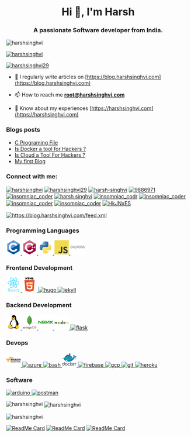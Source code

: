 <h1 align="center">Hi 👋, I'm Harsh</h1>
<h3 align="center">A passionate Software developer from India.</h3>

<p align="left"> <img src="https://komarev.com/ghpvc/?username=harshsinghvi&label=Profile%20views&color=0e75b6&style=flat" alt="harshsinghvi" /> </p>

<p align="left"> <a href="https://github.com/ryo-ma/github-profile-trophy"><img src="https://github-profile-trophy.vercel.app/?username=harshsinghvi" alt="harshsinghvi" /></a> </p>

<p align="left"> <a href="https://twitter.com/harshsinghvi29" target="blank"><img src="https://img.shields.io/twitter/follow/harshsinghvi29?logo=twitter&style=for-the-badge" alt="harshsinghvi29" /></a> </p>

- 📝 I regularly write articles on [https://blog.harshsinghvi.com](https://blog.harshsinghvi.com)

- 📫 How to reach me **root@harshsinghvi.com**

- 📄 Know about my experiences [https://harshsinghvi.com](https://harshsinghvi.com)

### Blogs posts
<!-- BLOG-POST-LIST:START -->
- [C Programing File](https://blog.harshsinghvi.com/c-programing-file/)
- [Is Docker a tool for Hackers ?](https://blog.harshsinghvi.com/docker-as-tool-for-cybersecyrity-2/)
- [Is Cloud a Tool For Hackers ?](https://blog.harshsinghvi.com/is-cloud-a-tool-for-hackers/)
- [My first Blog](https://blog.harshsinghvi.com/my-first-blog/)
<!-- BLOG-POST-LIST:END -->

<h3 align="left">Connect with me:</h3>
<p align="left">
<a href="https://dev.to/harshsinghvi" target="blank"><img align="center" src="https://cdn.jsdelivr.net/npm/simple-icons@3.0.1/icons/dev-dot-to.svg" alt="harshsinghvi" height="30" width="40" /></a>
<a href="https://twitter.com/harshsinghvi29" target="blank"><img align="center" src="https://raw.githubusercontent.com/rahuldkjain/github-profile-readme-generator/master/src/images/icons/Social/twitter.svg" alt="harshsinghvi29" height="30" width="40" /></a>
<a href="https://linkedin.com/in/harsh-singhvi" target="blank"><img align="center" src="https://raw.githubusercontent.com/rahuldkjain/github-profile-readme-generator/master/src/images/icons/Social/linked-in-alt.svg" alt="harsh-singhvi" height="30" width="40" /></a>
<a href="https://stackoverflow.com/users/9886971" target="blank"><img align="center" src="https://raw.githubusercontent.com/rahuldkjain/github-profile-readme-generator/master/src/images/icons/Social/stack-overflow.svg" alt="9886971" height="30" width="40" /></a>
<a href="https://instagram.com/insomniac_coder" target="blank"><img align="center" src="https://raw.githubusercontent.com/rahuldkjain/github-profile-readme-generator/master/src/images/icons/Social/instagram.svg" alt="insomniac_coder" height="30" width="40" /></a>
<a href="https://www.youtube.com/c/harsh singhvi" target="blank"><img align="center" src="https://raw.githubusercontent.com/rahuldkjain/github-profile-readme-generator/master/src/images/icons/Social/youtube.svg" alt="harsh singhvi" height="30" width="40" /></a>
<a href="https://www.codechef.com/users/insomniac_codr" target="blank"><img align="center" src="https://cdn.jsdelivr.net/npm/simple-icons@3.1.0/icons/codechef.svg" alt="insomniac_codr" height="30" width="40" /></a>
<a href="https://www.hackerrank.com/insomniac_coder" target="blank"><img align="center" src="https://raw.githubusercontent.com/rahuldkjain/github-profile-readme-generator/master/src/images/icons/Social/hackerrank.svg" alt="insomniac_coder" height="30" width="40" /></a>
<a href="https://codeforces.com/profile/insomniac_coder" target="blank"><img align="center" src="https://cdn.jsdelivr.net/npm/simple-icons@3.0.1/icons/codeforces.svg" alt="insomniac_coder" height="30" width="40" /></a>
<a href="https://www.leetcode.com/insomniac_coder" target="blank"><img align="center" src="https://raw.githubusercontent.com/rahuldkjain/github-profile-readme-generator/master/src/images/icons/Social/leet-code.svg" alt="insomniac_coder" height="30" width="40" /></a>
<a href="https://discord.gg/HkJNxES" target="blank"><img align="center" src="https://raw.githubusercontent.com/rahuldkjain/github-profile-readme-generator/master/src/images/icons/Social/discord.svg" alt="HkJNxES" height="30" width="40" /></a>

<a href="/https://blog.harshsinghvi.com/feed.xml" target="blank"><img align="center" src="https://raw.githubusercontent.com/rahuldkjain/github-profile-readme-generator/master/src/images/icons/Social/rss.svg" alt="https://blog.harshsinghvi.com/feed.xml" height="30" width="40" /></a>
</p>

<h3 align="left">Programming Languages</h3>
<p align="left">
<a href="https://www.cprogramming.com/" target="_blank"> <img src="https://raw.githubusercontent.com/devicons/devicon/master/icons/c/c-original.svg" alt="c" width="40" height="40"/> </a> 
<a href="https://www.w3schools.com/cpp/" target="_blank"> <img src="https://raw.githubusercontent.com/devicons/devicon/master/icons/cplusplus/cplusplus-original.svg" alt="cplusplus" width="40" height="40"/> </a> 
<a href="https://www.python.org" target="_blank"> <img src="https://raw.githubusercontent.com/devicons/devicon/master/icons/python/python-original.svg" alt="python" width="40" height="40"/> </a> 
<a href="https://developer.mozilla.org/en-US/docs/Web/JavaScript" target="_blank"> <img src="https://raw.githubusercontent.com/devicons/devicon/master/icons/javascript/javascript-original.svg" alt="javascript" width="40" height="40"/> </a>
<a href="https://expressjs.com" target="_blank"> <img src="https://raw.githubusercontent.com/devicons/devicon/master/icons/express/express-original-wordmark.svg" alt="express" width="40" height="40"/> </a>
</p>

<h3 align="left">Frontend Development</h3>
<p align="left"> 
<a href="https://reactjs.org/" target="_blank"> <img src="https://raw.githubusercontent.com/devicons/devicon/master/icons/react/react-original-wordmark.svg" alt="react" width="40" height="40"/> </a>  <a href="https://www.w3.org/html/" target="_blank"> <img src="https://raw.githubusercontent.com/devicons/devicon/master/icons/html5/html5-original-wordmark.svg" alt="html5" width="40" height="40"/> </a>
 <a href="https://gohugo.io/" target="_blank"> <img src="https://api.iconify.design/logos-hugo.svg" alt="hugo" width="40" height="40"/> </a>
<a href="https://jekyllrb.com/" target="_blank"> <img src="https://www.vectorlogo.zone/logos/jekyllrb/jekyllrb-icon.svg" alt="jekyll" width="40" height="40"/> </a>
</p>
</p>

<h3 align="left">Backend Development</h3>
<p align="left"> 
<a href="https://www.linux.org/" target="_blank"> <img src="https://raw.githubusercontent.com/devicons/devicon/master/icons/linux/linux-original.svg" alt="linux" width="40" height="40"/> </a> 
<a href="https://www.mongodb.com/" target="_blank"> <img src="https://raw.githubusercontent.com/devicons/devicon/master/icons/mongodb/mongodb-original-wordmark.svg" alt="mongodb" width="40" height="40"/> </a>
<a href="https://www.nginx.com" target="_blank"> <img src="https://raw.githubusercontent.com/devicons/devicon/master/icons/nginx/nginx-original.svg" alt="nginx" width="40" height="40"/> </a> 
<a href="https://nodejs.org" target="_blank"> <img src="https://raw.githubusercontent.com/devicons/devicon/master/icons/nodejs/nodejs-original-wordmark.svg" alt="nodejs" width="40" height="40"/> </a>
<a href="https://flask.palletsprojects.com/" target="_blank"> <img src="https://www.vectorlogo.zone/logos/pocoo_flask/pocoo_flask-icon.svg" alt="flask" width="40" height="40"/> </a>
</p>

<h3 align="left">Devops</h3>
<p align="left">
<a href="https://aws.amazon.com" target="_blank"> <img src="https://raw.githubusercontent.com/devicons/devicon/master/icons/amazonwebservices/amazonwebservices-original-wordmark.svg" alt="aws" width="40" height="40"/> </a>
<a href="https://azure.microsoft.com/en-in/" target="_blank"> <img src="https://www.vectorlogo.zone/logos/microsoft_azure/microsoft_azure-icon.svg" alt="azure" width="40" height="40"/> </a> 
<a href="https://www.gnu.org/software/bash/" target="_blank"> <img src="https://www.vectorlogo.zone/logos/gnu_bash/gnu_bash-icon.svg" alt="bash" width="40" height="40"/> </a> 
<a href="https://www.docker.com/" target="_blank"> <img src="https://raw.githubusercontent.com/devicons/devicon/master/icons/docker/docker-original-wordmark.svg" alt="docker" width="40" height="40"/> </a> 
<a href="https://firebase.google.com/" target="_blank"> <img src="https://www.vectorlogo.zone/logos/firebase/firebase-icon.svg" alt="firebase" width="40" height="40"/> </a> 
<a href="https://cloud.google.com" target="_blank"> <img src="https://www.vectorlogo.zone/logos/google_cloud/google_cloud-icon.svg" alt="gcp" width="40" height="40"/> </a> 
<a href="https://git-scm.com/" target="_blank"> <img src="https://www.vectorlogo.zone/logos/git-scm/git-scm-icon.svg" alt="git" width="40" height="40"/> </a> 
<a href="https://heroku.com" target="_blank"> <img src="https://www.vectorlogo.zone/logos/heroku/heroku-icon.svg" alt="heroku" width="40" height="40"/> </a> 
</p>

<h3 align="left">Software</h3><p align="left"> 
<a href="https://www.arduino.cc/" target="_blank"> <img src="https://cdn.worldvectorlogo.com/logos/arduino-1.svg" alt="arduino" width="40" height="40"/> </a>
<a href="https://postman.com" target="_blank"> <img src="https://www.vectorlogo.zone/logos/getpostman/getpostman-icon.svg" alt="postman" width="40" height="40"/> </a>
</p>

<!-- <h3 align="left">Support:</h3>
<p><a href="https://www.buymeacoffee.com/insomniac_coder"> <img align="left" src="https://cdn.buymeacoffee.com/buttons/v2/default-yellow.png" height="50" width="210" alt="insomniac_coder" /></a></p>
<br><br> -->

<p><img align="left" src="https://github-readme-stats.vercel.app/api/top-langs?username=harshsinghvi&show_icons=true&locale=en&layout=compact" alt="harshsinghvi" /></p>

<p>&nbsp;<img align="center" src="https://github-readme-stats.vercel.app/api?username=harshsinghvi&show_icons=true&locale=en&theme=dark" alt="harshsinghvi" /></p>

<p><img align="center" src="https://github-readme-streak-stats.herokuapp.com/?user=harshsinghvi&" alt="harshsinghvi" /></p>


[![ReadMe Card](https://github-readme-stats.vercel.app/api/pin/?username=harshsinghvi&repo=texam&show_owner=true&theme=dark)](https://github.com/harshsinghvi/texam)
[![ReadMe Card](https://github-readme-stats.vercel.app/api/pin/?username=harshsinghvi&repo=UniversalGPIO&show_owner=true&theme=dark)](https://github.com/harshsinghvi/UniversalGPIO)
[![ReadMe Card](https://github-readme-stats.vercel.app/api/pin/?username=harshsinghvi&repo=stackapi&show_owner=true&theme=dark)](https://github.com/harshsinghvi/stackapi)
